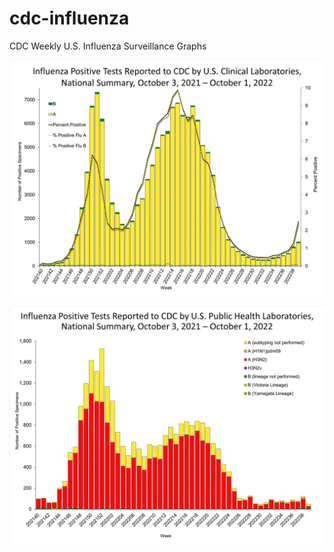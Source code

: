 # cdc-influenza
CDC Weekly U.S. Influenza Surveillance Graphs

![Clinical Laboratories](https://github.com/bbennett80/cdc-influenza/blob/main/WHONPHL39_small.gif?raw=true)

![Public Health Laboratories](https://github.com/bbennett80/cdc-influenza/blob/main/WHOPHL39_small.gif?raw=true)
        

